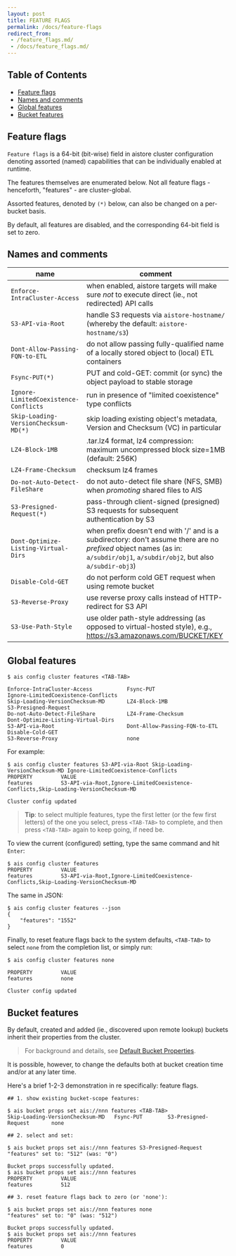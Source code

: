 ```yaml
---
layout: post
title: FEATURE FLAGS
permalink: /docs/feature-flags
redirect_from:
 - /feature_flags.md/
 - /docs/feature_flags.md/
---
```


## Table of Contents

- [Feature flags](#feature-flags)
- [Names and comments](#names-and-comments)
- [Global features](#global-features)
- [Bucket features](#bucket-features)

## Feature flags

`Feature flags` is a 64-bit (bit-wise) field in aistore cluster configuration denoting assorted (named) capabilities that can be individually enabled at runtime.

The features themselves are enumerated below. Not all feature flags - henceforth, "features" - are cluster-global.

Assorted features, denoted by `(*)` below, can also be changed on a per-bucket basis.

By default, all features are disabled, and the corresponding 64-bit field is set to zero.

## Names and comments

| name | comment |
| --- | ------- |
| `Enforce-IntraCluster-Access` | when enabled, aistore targets will make sure _not_ to execute direct (ie., not redirected) API calls |
| `S3-API-via-Root` | handle S3 requests via `aistore-hostname/` (whereby the default: `aistore-hostname/s3`) |
| `Dont-Allow-Passing-FQN-to-ETL` |  do not allow passing fully-qualified name of a locally stored object to (local) ETL containers |
| `Fsync-PUT(*)` | PUT and cold-GET: commit (or sync) the object payload to stable storage |
| `Ignore-LimitedCoexistence-Conflicts` | run in presence of "limited coexistence" type conflicts |
| `Skip-Loading-VersionChecksum-MD(*)` | skip loading existing object's metadata, Version and Checksum (VC) in particular |
| `LZ4-Block-1MB` | .tar.lz4 format, lz4 compression: maximum uncompressed block size=1MB (default: 256K) |
| `LZ4-Frame-Checksum` | checksum lz4 frames |
| `Do-not-Auto-Detect-FileShare` | do not auto-detect file share (NFS, SMB) when _promoting_ shared files to AIS |
| `S3-Presigned-Request(*)` | pass-through client-signed (presigned) S3 requests for subsequent authentication by S3 |
| `Dont-Optimize-Listing-Virtual-Dirs` | when prefix doesn't end with '/' and is a subdirectory: don't assume there are no _prefixed_ object names (as in: `a/subdir/obj1`, `a/subdir/obj2`, but also `a/subdir-obj3`) |
| `Disable-Cold-GET` | do not perform cold GET request when using remote bucket |
| `S3-Reverse-Proxy` | use reverse proxy calls instead of HTTP-redirect for S3 API |
| `S3-Use-Path-Style` | use older path-style addressing (as opposed to virtual-hosted style), e.g., https://s3.amazonaws.com/BUCKET/KEY |

## Global features

```console
$ ais config cluster features <TAB-TAB>

Enforce-IntraCluster-Access           Fsync-PUT                             Ignore-LimitedCoexistence-Conflicts
Skip-Loading-VersionChecksum-MD       LZ4-Block-1MB                         S3-Presigned-Request
Do-not-Auto-Detect-FileShare          LZ4-Frame-Checksum                    Dont-Optimize-Listing-Virtual-Dirs
S3-API-via-Root                       Dont-Allow-Passing-FQN-to-ETL         Disable-Cold-GET
S3-Reverse-Proxy                      none
```

For example:

```console
$ ais config cluster features S3-API-via-Root Skip-Loading-VersionChecksum-MD Ignore-LimitedCoexistence-Conflicts
PROPERTY         VALUE
features         S3-API-via-Root,Ignore-LimitedCoexistence-Conflicts,Skip-Loading-VersionChecksum-MD

Cluster config updated
```

> **Tip**: to select multiple features, type the first letter (or the few first letters) of the one you select, press `<TAB-TAB>` to complete, and then press `<TAB-TAB>` again to keep going, if need be.

To view the current (configured) setting, type the same command and hit `Enter`:

```console
$ ais config cluster features
PROPERTY         VALUE
features         S3-API-via-Root,Ignore-LimitedCoexistence-Conflicts,Skip-Loading-VersionChecksum-MD
```

The same in JSON:

```console
$ ais config cluster features --json
{
    "features": "1552"
}
```

Finally, to reset feature flags back to the system defaults, `<TAB-TAB>` to select `none` from the completion list, or simply run:

```console
$ ais config cluster features none

PROPERTY         VALUE
features         none

Cluster config updated
```

## Bucket features

By default, created and added (ie., discovered upon remote lookup) buckets inherit their properties from the cluster.

> For background and details, see [Default Bucket Properties](/docs/bucket.md#default-bucket-properties).

It is possible, however, to change the defaults both at bucket creation time and/or at any later time.

Here's a brief 1-2-3 demonstration in re specifically: feature flags.

```console
## 1. show existing bucket-scope features:

$ ais bucket props set ais://nnn features <TAB-TAB>
Skip-Loading-VersionChecksum-MD   Fsync-PUT        S3-Presigned-Request       none

## 2. select and set:

$ ais bucket props set ais://nnn features S3-Presigned-Request
"features" set to: "512" (was: "0")

Bucket props successfully updated.
$ ais bucket props set ais://nnn features
PROPERTY         VALUE
features         512

## 3. reset feature flags back to zero (or 'none'):

$ ais bucket props set ais://nnn features none
"features" set to: "0" (was: "512")

Bucket props successfully updated.
$ ais bucket props set ais://nnn features
PROPERTY         VALUE
features         0
```
